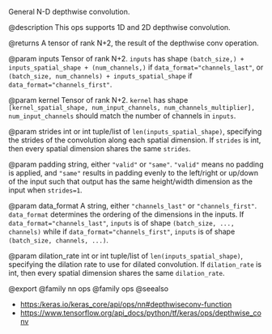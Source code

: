 General N-D depthwise convolution.

@description
This ops supports 1D and 2D depthwise convolution.

@returns
    A tensor of rank N+2, the result of the depthwise conv operation.

@param inputs
Tensor of rank N+2. `inputs` has shape
`(batch_size,) + inputs_spatial_shape + (num_channels,)` if
`data_format="channels_last"`, or
`(batch_size, num_channels) + inputs_spatial_shape` if
`data_format="channels_first"`.

@param kernel
Tensor of rank N+2. `kernel` has shape
`[kernel_spatial_shape, num_input_channels, num_channels_multiplier],`
`num_input_channels` should match the number of channels in
`inputs`.

@param strides
int or int tuple/list of `len(inputs_spatial_shape)`,
specifying the strides of the convolution along each spatial
dimension. If `strides` is int, then every spatial dimension shares
the same `strides`.

@param padding
string, either `"valid"` or `"same"`. `"valid"` means no
padding is applied, and `"same"` results in padding evenly to the
left/right or up/down of the input such that output has the
same height/width dimension as the input when `strides=1`.

@param data_format
A string, either `"channels_last"` or `"channels_first"`.
`data_format` determines the ordering of the dimensions in the
inputs. If `data_format="channels_last"`, `inputs` is of shape
`(batch_size, ..., channels)` while if
`data_format="channels_first"`, `inputs` is of shape
`(batch_size, channels, ...)`.

@param dilation_rate
int or int tuple/list of `len(inputs_spatial_shape)`,
specifying the dilation rate to use for dilated convolution. If
`dilation_rate` is int, then every spatial dimension shares
the same `dilation_rate`.

@export
@family nn ops
@family ops
@seealso
+ <https:/keras.io/keras_core/api/ops/nn#depthwiseconv-function>
+ <https://www.tensorflow.org/api_docs/python/tf/keras/ops/depthwise_conv>

